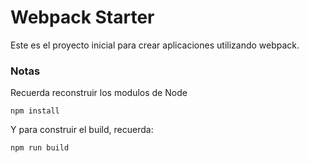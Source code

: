 
# Webpack Starter

Este es el proyecto inicial para crear aplicaciones utilizando webpack.

### Notas
Recuerda reconstruir los modulos de Node
```
npm install
```

Y para construir el build, recuerda:
```
npm run build
```